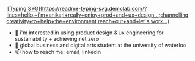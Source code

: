 [![Typing SVG](https://readme-typing-svg.demolab.com/?lines=hello,+i'm+anika;i+really+enjoy+prod+and+ux+design...;channelling creativity+to+help+the+environment;reach+out+and+let's work...)](https://git.io/typing-svg)

- 👀 i'm interested in using product design & ux engineering for sustainability + achieving net zero 
- 🌱 global business and digital arts student at the university of waterloo 
- 📫 how to reach me: email; linkedin
